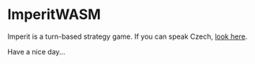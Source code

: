 # ImperitWASM

Imperit is a turn-based strategy game. If you can speak Czech, [look here](https://github.com/RichardBlazek/ImperitWASM/blob/master/docs/ZMP.pdf).

Have a nice day...
